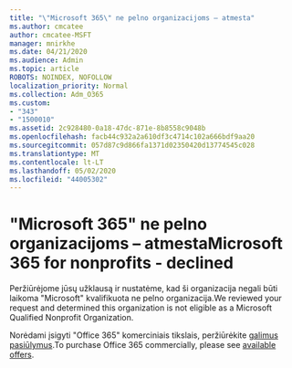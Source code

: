 ```yaml
---
title: "\"Microsoft 365\" ne pelno organizacijoms – atmesta"
ms.author: cmcatee
author: cmcatee-MSFT
manager: mnirkhe
ms.date: 04/21/2020
ms.audience: Admin
ms.topic: article
ROBOTS: NOINDEX, NOFOLLOW
localization_priority: Normal
ms.collection: Adm_O365
ms.custom:
- "343"
- "1500010"
ms.assetid: 2c928480-0a18-47dc-871e-8b8558c9048b
ms.openlocfilehash: facb44c932a2a610df3c4714c102a666bdf9aa20
ms.sourcegitcommit: 057d87c9d866fa1371d02350420d13774545c028
ms.translationtype: MT
ms.contentlocale: lt-LT
ms.lasthandoff: 05/02/2020
ms.locfileid: "44005302"
---
```

# <a name="microsoft-365-for-nonprofits---declined"></a><span data-ttu-id="b6a5a-102">"Microsoft 365" ne pelno organizacijoms – atmesta</span><span class="sxs-lookup"><span data-stu-id="b6a5a-102">Microsoft 365 for nonprofits - declined</span></span>

<span data-ttu-id="b6a5a-103">Peržiūrėjome jūsų užklausą ir nustatėme, kad ši organizacija negali būti laikoma "Microsoft" kvalifikuota ne pelno organizacija.</span><span class="sxs-lookup"><span data-stu-id="b6a5a-103">We reviewed your request and determined this organization is not eligible as a Microsoft Qualified Nonprofit Organization.</span></span>
  
<span data-ttu-id="b6a5a-104">Norėdami įsigyti "Office 365" komerciniais tikslais, peržiūrėkite [galimus pasiūlymus](https://portal.office.com/AdminPortal/Home).</span><span class="sxs-lookup"><span data-stu-id="b6a5a-104">To purchase Office 365 commercially, please see [available offers](https://portal.office.com/AdminPortal/Home).</span></span>
